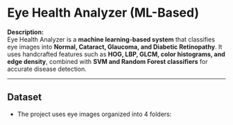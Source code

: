 # Eye Health Analyzer (ML-Based)

**Description:**  
Eye Health Analyzer is a **machine learning-based system** that classifies eye images into **Normal, Cataract, Glaucoma, and Diabetic Retinopathy**. It uses handcrafted features such as **HOG, LBP, GLCM, color histograms, and edge density**, combined with **SVM and Random Forest classifiers** for accurate disease detection.

---

## Dataset
- The project uses eye images organized into 4 folders:  
